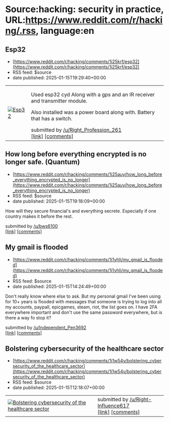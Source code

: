 # Source:hacking: security in practice, URL:https://www.reddit.com/r/hacking/.rss, language:en

## Esp32
 - [https://www.reddit.com/r/hacking/comments/1i25krf/esp32](https://www.reddit.com/r/hacking/comments/1i25krf/esp32)
 - RSS feed: $source
 - date published: 2025-01-15T19:29:40+00:00

<table> <tr><td> <a href="https://www.reddit.com/r/hacking/comments/1i25krf/esp32/"> <img src="https://b.thumbs.redditmedia.com/6_Alc5xmpSdVEZhiIQGfTXhpJbuFwgT50Qz2pEr6k9U.jpg" alt="Esp32" title="Esp32" /> </a> </td><td> <!-- SC_OFF --><div class="md"><p>Used esp32 cyd Along with a gps and an IR receiver and transmitter module. </p> <p>Also installed was a power board along with. Battery that has a switch. </p> </div><!-- SC_ON --> &#32; submitted by &#32; <a href="https://www.reddit.com/user/Right_Profession_261"> /u/Right_Profession_261 </a> <br/> <span><a href="https://www.reddit.com/gallery/1i25krf">[link]</a></span> &#32; <span><a href="https://www.reddit.com/r/hacking/comments/1i25krf/esp32/">[comments]</a></span> </td></tr></table>

## How long before everything encrypted is no longer safe. (Quantum)
 - [https://www.reddit.com/r/hacking/comments/1i25auy/how_long_before_everything_encrypted_is_no_longer](https://www.reddit.com/r/hacking/comments/1i25auy/how_long_before_everything_encrypted_is_no_longer)
 - RSS feed: $source
 - date published: 2025-01-15T19:18:09+00:00

<!-- SC_OFF --><div class="md"><p>How will they secure financial&#39;s and everything secrete. Especially if one country makes it before the rest.</p> </div><!-- SC_ON --> &#32; submitted by &#32; <a href="https://www.reddit.com/user/bws6100"> /u/bws6100 </a> <br/> <span><a href="https://www.reddit.com/r/hacking/comments/1i25auy/how_long_before_everything_encrypted_is_no_longer/">[link]</a></span> &#32; <span><a href="https://www.reddit.com/r/hacking/comments/1i25auy/how_long_before_everything_encrypted_is_no_longer/">[comments]</a></span>

## My gmail is flooded
 - [https://www.reddit.com/r/hacking/comments/1i1yhli/my_gmail_is_flooded](https://www.reddit.com/r/hacking/comments/1i1yhli/my_gmail_is_flooded)
 - RSS feed: $source
 - date published: 2025-01-15T14:24:49+00:00

<!-- SC_OFF --><div class="md"><p>Don&#39;t really know where else to ask. But my personal gmail I&#39;ve been using for 10+ years is flooded with messages that someone is trying to log into all my accounts, paypall, epicgames, steam, riot, the list goes on. I have 2FA everywhere important and don&#39;t use the same password everywhere, but is there a way fo stop it?</p> </div><!-- SC_ON --> &#32; submitted by &#32; <a href="https://www.reddit.com/user/Independent_Pen3692"> /u/Independent_Pen3692 </a> <br/> <span><a href="https://www.reddit.com/r/hacking/comments/1i1yhli/my_gmail_is_flooded/">[link]</a></span> &#32; <span><a href="https://www.reddit.com/r/hacking/comments/1i1yhli/my_gmail_is_flooded/">[comments]</a></span>

## Bolstering cybersecurity of the healthcare sector
 - [https://www.reddit.com/r/hacking/comments/1i1w54v/bolstering_cybersecurity_of_the_healthcare_sector](https://www.reddit.com/r/hacking/comments/1i1w54v/bolstering_cybersecurity_of_the_healthcare_sector)
 - RSS feed: $source
 - date published: 2025-01-15T12:18:07+00:00

<table> <tr><td> <a href="https://www.reddit.com/r/hacking/comments/1i1w54v/bolstering_cybersecurity_of_the_healthcare_sector/"> <img src="https://external-preview.redd.it/lDfJ8XERX_DNiPgpw4DmrCLbkJsgjP09fMkp070RJMk.jpg?width=640&amp;crop=smart&amp;auto=webp&amp;s=9b56c0a8cc87ce1138e67447cbe6193be56cc9c0" alt="Bolstering cybersecurity of the healthcare sector" title="Bolstering cybersecurity of the healthcare sector" /> </a> </td><td> &#32; submitted by &#32; <a href="https://www.reddit.com/user/Right-Influence617"> /u/Right-Influence617 </a> <br/> <span><a href="https://commission.europa.eu/news/bolstering-cybersecurity-healthcare-sector-2025-01-15_en">[link]</a></span> &#32; <span><a href="https://www.reddit.com/r/hacking/comments/1i1w54v/bolstering_cybersecurity_of_the_healthcare_sector/">[comments]</a></span> </td></tr></table>

